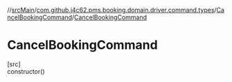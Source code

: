 //[srcMain](../../../index.md)/[com.github.j4c62.pms.booking.domain.driver.command.types](../index.md)/[CancelBookingCommand](index.md)/[CancelBookingCommand](-cancel-booking-command.md)

# CancelBookingCommand

[src]\
constructor()